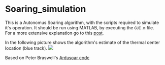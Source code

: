 Soaring_simulation
==================

This is a Autonomus Soaring algorithm, with the scripts required to simulate it's operation. It should be run using MATLAB, by executing the ```GUI.m``` file. For a more extensive explanation go to this [post](http://diydrones.com/profiles/blogs/ardusoar-cross-country-x-plane-simulation).

In the following picture shows the algorithm's estimate of the thermal center location (blue track).
![](http://api.ning.com/files/fweuCOUfGgb5Ldg018J997pb49lV7nIuurAwQZBeYjr4IiyRucZhXaY9UWIimQ811ZbGN*4Blvut15gju300c4YsHvfqMjZw/thermalpng.PNG?width=750)

Based on Peter Braswell's [Ardusoar code](http://diydrones.com/forum/topics/autonomous-soaring?xg_source=activity)
